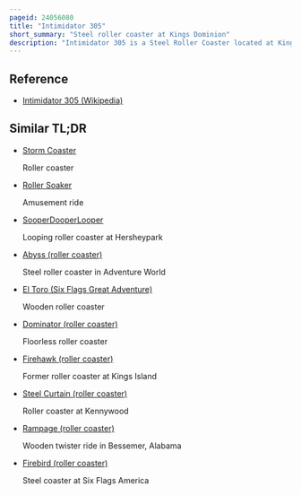 ```yaml
---
pageid: 24056080
title: "Intimidator 305"
short_summary: "Steel roller coaster at Kings Dominion"
description: "Intimidator 305 is a Steel Roller Coaster located at Kings Dominion in Doswell, Virginia, United States. Manufactured by Intamin, Intimidator 305 opened to the Public on April 2, 2010, as the Park's fourteenth Roller Coaster. It is located in the Jungle X-Pedition Section of the Park near Anaconda on the former Site of the Safari Monorail Ride. It stands at 305 Feet tall and can reach Speeds of up to 90 Mph it is the second Giga Coaster built in North America after the Millennium Force at Cedar Point. The Investment of 25 million was the largest Investment of any Ride in Park History. Themed to racing the Coaster is named after the late Nascar Driver Dale Earnhardt commonly known as the Intimidator."
---
```


## Reference

- [Intimidator 305 (Wikipedia)](https://en.wikipedia.org/?curid=24056080)

## Similar TL;DR

- [Storm Coaster](/tldr/en/storm-coaster)

  Roller coaster

- [Roller Soaker](/tldr/en/roller-soaker)

  Amusement ride

- [SooperDooperLooper](/tldr/en/sooperdooperlooper)

  Looping roller coaster at Hersheypark

- [Abyss (roller coaster)](/tldr/en/abyss-roller-coaster)

  Steel roller coaster in Adventure World

- [El Toro (Six Flags Great Adventure)](/tldr/en/el-toro-six-flags-great-adventure)

  Wooden roller coaster

- [Dominator (roller coaster)](/tldr/en/dominator-roller-coaster)

  Floorless roller coaster

- [Firehawk (roller coaster)](/tldr/en/firehawk-roller-coaster)

  Former roller coaster at Kings Island

- [Steel Curtain (roller coaster)](/tldr/en/steel-curtain-roller-coaster)

  Roller coaster at Kennywood

- [Rampage (roller coaster)](/tldr/en/rampage-roller-coaster)

  Wooden twister ride in Bessemer, Alabama

- [Firebird (roller coaster)](/tldr/en/firebird-roller-coaster)

  Steel coaster at Six Flags America
